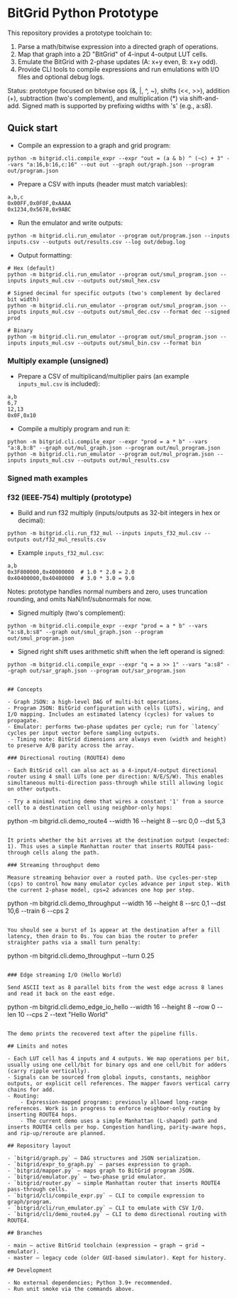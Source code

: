 # BitGrid Python Prototype

This repository provides a prototype toolchain to:

1. Parse a math/bitwise expression into a directed graph of operations.
2. Map that graph into a 2D "BitGrid" of 4-input 4-output LUT cells.
3. Emulate the BitGrid with 2-phase updates (A: x+y even, B: x+y odd).
4. Provide CLI tools to compile expressions and run emulations with I/O files and optional debug logs.

Status: prototype focused on bitwise ops (&, |, ^, ~), shifts (<<, >>), addition (+), subtraction (two's complement), and multiplication (*) via shift-and-add. Signed math is supported by prefixing widths with 's' (e.g., a:s8).

## Quick start

- Compile an expression to a graph and grid program:

```
python -m bitgrid.cli.compile_expr --expr "out = (a & b) ^ (~c) + 3" --vars "a:16,b:16,c:16" --out out --graph out/graph.json --program out/program.json
```

- Prepare a CSV with inputs (header must match variables):

```
a,b,c
0x00FF,0x0F0F,0xAAAA
0x1234,0x5678,0x9ABC
```

- Run the emulator and write outputs:

```
python -m bitgrid.cli.run_emulator --program out/program.json --inputs inputs.csv --outputs out/results.csv --log out/debug.log
```

- Output formatting:

```
# Hex (default)
python -m bitgrid.cli.run_emulator --program out/smul_program.json --inputs inputs_mul.csv --outputs out/smul_hex.csv

# Signed decimal for specific outputs (two's complement by declared bit width)
python -m bitgrid.cli.run_emulator --program out/smul_program.json --inputs inputs_mul.csv --outputs out/smul_dec.csv --format dec --signed prod

# Binary
python -m bitgrid.cli.run_emulator --program out/smul_program.json --inputs inputs_mul.csv --outputs out/smul_bin.csv --format bin
```

### Multiply example (unsigned)

- Prepare a CSV of multiplicand/multiplier pairs (an example `inputs_mul.csv` is included):

```
a,b
6,7
12,13
0x0F,0x10
```

- Compile a multiply program and run it:

```
python -m bitgrid.cli.compile_expr --expr "prod = a * b" --vars "a:8,b:8" --graph out/mul_graph.json --program out/mul_program.json
python -m bitgrid.cli.run_emulator --program out/mul_program.json --inputs inputs_mul.csv --outputs out/mul_results.csv
```

### Signed math examples
### f32 (IEEE‑754) multiply (prototype)

- Build and run f32 multiply (inputs/outputs as 32-bit integers in hex or decimal):

```
python -m bitgrid.cli.run_f32_mul --inputs inputs_f32_mul.csv --outputs out/f32_mul_results.csv
```

- Example `inputs_f32_mul.csv`:

```
a,b
0x3F800000,0x40000000  # 1.0 * 2.0 = 2.0
0x40400000,0x40400000  # 3.0 * 3.0 = 9.0
```

Notes: prototype handles normal numbers and zero, uses truncation rounding, and omits NaN/Inf/subnormals for now.


- Signed multiply (two's complement):

```
python -m bitgrid.cli.compile_expr --expr "prod = a * b" --vars "a:s8,b:s8" --graph out/smul_graph.json --program out/smul_program.json
```

- Signed right shift uses arithmetic shift when the left operand is signed:

```
python -m bitgrid.cli.compile_expr --expr "q = a >> 1" --vars "a:s8" --graph out/sar_graph.json --program out/sar_program.json
```

```

## Concepts

- Graph JSON: a high-level DAG of multi-bit operations.
- Program JSON: BitGrid configuration with cells (LUTs), wiring, and I/O mapping. Includes an estimated latency (cycles) for values to propagate.
- Emulator: performs two-phase updates per cycle; run for `latency` cycles per input vector before sampling outputs.
 - Timing note: BitGrid dimensions are always even (width and height) to preserve A/B parity across the array.

### Directional routing (ROUTE4) demo

- Each BitGrid cell can also act as a 4-input/4-output directional router using 4 small LUTs (one per direction: N/E/S/W). This enables simultaneous multi-direction pass-through while still allowing logic on other outputs.

- Try a minimal routing demo that wires a constant '1' from a source cell to a destination cell using neighbor-only hops:

```
python -m bitgrid.cli.demo_route4 --width 16 --height 8 --src 0,0 --dst 5,3
```

It prints whether the bit arrives at the destination output (expected: 1). This uses a simple Manhattan router that inserts ROUTE4 pass-through cells along the path.

### Streaming throughput demo

Measure streaming behavior over a routed path. Use cycles-per-step (cps) to control how many emulator cycles advance per input step. With the current 2-phase model, cps=2 advances one hop per step.

```
python -m bitgrid.cli.demo_throughput --width 16 --height 8 --src 0,1 --dst 10,6 --train 6 --cps 2
```

You should see a burst of 1s appear at the destination after a fill latency, then drain to 0s. You can bias the router to prefer straighter paths via a small turn penalty:

```
python -m bitgrid.cli.demo_throughput --turn 0.25
```

### Edge streaming I/O (Hello World)

Send ASCII text as 8 parallel bits from the west edge across 8 lanes and read it back on the east edge.

```
python -m bitgrid.cli.demo_edge_io_hello --width 16 --height 8 --row 0 --len 10 --cps 2 --text "Hello World"
```

The demo prints the recovered text after the pipeline fills.

## Limits and notes

- Each LUT cell has 4 inputs and 4 outputs. We map operations per bit, usually using one cell/bit for binary ops and one cell/bit for adders (carry ripple vertically).
- Signals can be sourced from global inputs, constants, neighbor outputs, or explicit cell references. The mapper favors vertical carry chains for add.
- Routing:
	- Expression-mapped programs: previously allowed long-range references. Work is in progress to enforce neighbor-only routing by inserting ROUTE4 hops.
	- The current demo uses a simple Manhattan (L-shaped) path and inserts ROUTE4 cells per hop. Congestion handling, parity-aware hops, and rip-up/reroute are planned.

## Repository layout

- `bitgrid/graph.py` — DAG structures and JSON serialization.
- `bitgrid/expr_to_graph.py` — parses expression to graph.
- `bitgrid/mapper.py` — maps graph to BitGrid program JSON.
- `bitgrid/emulator.py` — two-phase grid emulator.
- `bitgrid/router.py` — simple Manhattan router that inserts ROUTE4 pass-through cells.
- `bitgrid/cli/compile_expr.py` — CLI to compile expression to graph/program.
- `bitgrid/cli/run_emulator.py` — CLI to emulate with CSV I/O.
- `bitgrid/cli/demo_route4.py` — CLI to demo directional routing with ROUTE4.

## Branches

- main — active BitGrid toolchain (expression → graph → grid → emulator).
- master — legacy code (older GUI-based simulator). Kept for history.

## Development

- No external dependencies; Python 3.9+ recommended.
- Run unit smoke via the commands above.
